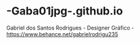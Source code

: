# -Gaba01jpg-.github.io
Gabriel dos Santos Rodrigues - 
Designer Gráfico - 
https://www.behance.net/gabrielrodrigu235
